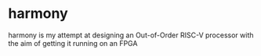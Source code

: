 # harmony
harmony is my attempt at designing an Out-of-Order RISC-V processor with the aim of getting it running on an FPGA
